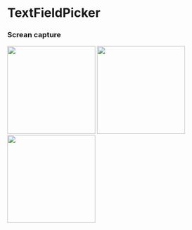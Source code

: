 # TextFieldPicker

### Screan capture
<div>
<img src="https://user-images.githubusercontent.com/6063541/41636614-7bfda282-748a-11e8-9d0b-d45d12b6e2b9.png" width="200">
<img src="https://user-images.githubusercontent.com/6063541/41636615-7c26e610-748a-11e8-9949-78a0f0fb983c.png" width="200">
<img src="https://user-images.githubusercontent.com/6063541/41636616-7c5b0bde-748a-11e8-9a35-c3f4d01b0fac.png" width="200">
</div>
